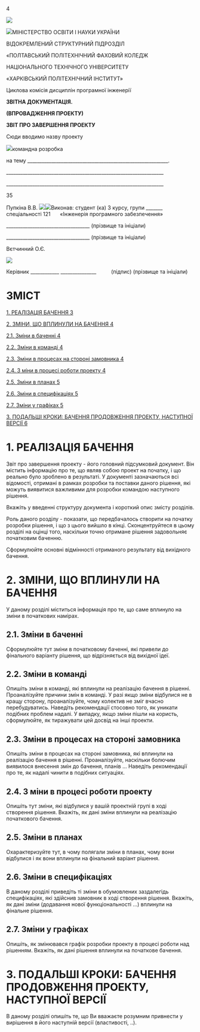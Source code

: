﻿4

![](Aspose.Words.2af4599e-9523-4899-8b84-45f667674579.001.png)

![](Aspose.Words.2af4599e-9523-4899-8b84-45f667674579.001.png)МІНІСТЕРСТВО ОСВІТИ І НАУКИ УКРАЇНИ

ВІДОКРЕМЛЕНИЙ СТРУКТУРНИЙ ПІДРОЗДІЛ

«ПОЛТАВСЬКИЙ ПОЛІТЕХНІЧНИЙ ФАХОВИЙ КОЛЕДЖ

НАЦІОНАЛЬНОГО ТЕХНІЧНОГО УНІВЕРСИТЕТУ

«ХАРКІВСЬКИЙ ПОЛІТЕХНІЧНИЙ ІНСТИТУТ»

Циклова комісія дисциплін програмної інженерії




**ЗВІТНА ДОКУМЕНТАЦІЯ.**

**(ВПРОВАДЖЕННЯ ПРОЕКТУ)** 

**ЗВІТ ПРО ЗАВЕРШЕННЯ ПРОЕКТУ**

Сюди вводимо назву проекту

![](Aspose.Words.2af4599e-9523-4899-8b84-45f667674579.002.png)командна розробка

на тему \_\_\_\_\_\_\_\_\_\_\_\_\_\_\_\_\_\_\_\_\_\_\_\_\_\_\_\_\_\_\_\_\_\_\_\_\_\_\_\_\_\_\_\_\_\_\_\_\_\_\_\_\_\_\_\_\_\_\_.

\_\_\_\_\_\_\_\_\_\_\_\_\_\_\_\_\_\_\_\_\_\_\_\_\_\_\_\_\_\_\_\_\_\_\_\_\_\_\_\_\_\_\_\_\_\_\_\_\_\_\_\_\_\_\_\_\_\_\_\_\_\_\_\_\_\_

\_\_\_\_\_\_\_\_\_\_\_\_\_\_\_\_\_\_\_\_\_\_\_\_\_\_\_\_\_\_\_\_\_\_\_\_\_\_\_\_\_\_\_\_\_\_\_\_\_\_\_\_\_\_\_\_\_\_\_\_\_\_\_\_\_\_

35

Пупкіна В.В.
![](Aspose.Words.2af4599e-9523-4899-8b84-45f667674579.003.png)![](Aspose.Words.2af4599e-9523-4899-8b84-45f667674579.004.png)Виконав: студент (ка) 3 курсу,			групи \_\_\_\_\_\_\_
`	`спеціальності 121 
`	`«Інженерія програмного забезпечення»

\_\_\_\_\_\_\_\_\_\_\_\_\_\_\_\_\_\_\_\_\_\_\_\_\_\_\_\_\_\_\_\_\_\_\_                                 		(прізвище та ініціали)

\_\_\_\_\_\_\_\_\_\_\_\_\_\_\_\_\_\_\_\_\_\_\_\_\_\_\_\_\_\_\_\_\_\_\_                                 		(прізвище та ініціали)

Вєтчинний О.Є.

![](Aspose.Words.2af4599e-9523-4899-8b84-45f667674579.005.png)

Керівник     \_\_\_\_\_\_\_\_\_\_\_\_   \_\_\_\_\_\_\_\_\_\_\_\_\_\_\_
` 	  `(підпис)                (прізвище та ініціали)
# **ЗМІСТ**
[1. РЕАЛІЗАЦІЯ БАЧЕННЯ	3]()

[2. ЗМІНИ, ЩО ВПЛИНУЛИ НА БАЧЕННЯ	4]()

[2.1. Зміни в баченні	4]()

[2.2. Зміни в команді	4]()

[2.3. Зміни в процесах на стороні замовника	4]()

[2.4. З міни в процесі роботи проекту	4]()

[2.5. Зміни в планах	5]()

[2.6. Зміни в специфікаціях	5]()

[2.7. Зміни у графіках	5]()

[3. ПОДАЛЬШІ КРОКИ: БАЧЕННЯ ПРОДОВЖЕННЯ ПРОЕКТУ, НАСТУПНОЇ ВЕРСІЇ	6]()
# **1. РЕАЛІЗАЦІЯ БАЧЕННЯ**
Звіт про завершення проекту - його головний підсумковий документ. Він містить інформацію про те, що являв собою проект на початку, і що реально було зроблено в результаті. У документі зазначаються всі відомості, отримані в рамках розробки та поставки даного рішення, які можуть виявитися важливими для розробки командою наступного рішення. 

Вкажіть у введенні структуру документа і короткий опис змісту розділів.

Роль даного розділу - показати, що передбачалось створити на початку розробки рішення, і що з цього вийшло в кінці. Сконцентруйтеся в цьому розділі на оцінці того, наскільки точно отримане рішення задовольняє початковим баченню.

Сформулюйте основні відмінності отриманого результату від вихідного бачення.
# **2. ЗМІНИ, ЩО ВПЛИНУЛИ НА БАЧЕННЯ**
У даному розділі міститься інформація про те, що саме вплинуло на зміни в початкових намірах. 

## **2.1. Зміни в баченні**
Сформулюйте тут зміни в початковому баченні, які привели до фінального варіанту рішення, що відрізняється від вихідної ідеї.

## **2.2. Зміни в команді**
Опишіть зміни в команді, які вплинули на реалізацію бачення в рішенні. Проаналізуйте причини змін в команді. У разі якщо зміни відбулися не в кращу сторону, проаналізуйте, чому колектив не зміг вчасно перебудуватись. Наведіть рекомендації стосовно того, як уникати подібних проблем надалі. У випадку, якщо зміни пішли на користь, сформулюйте, як тиражувати цей досвід на інші проекти.

## **2.3. Зміни в процесах на стороні замовника** 
Опишіть зміни в процесах на стороні замовника, які вплинули на реалізацію бачення в рішенні. Проаналізуйте, наскільки болючим виявилося внесення змін до бачення, планів ... Наведіть рекомендації про те, як надалі чинити в подібних ситуаціях.

## **2.4. З міни в процесі роботи проекту**
Опишіть тут зміни, які відбулися у вашій проектній групі в ході створення рішення. Вкажіть, як дані зміни вплинули на реалізацію початкового бачення.
## **2.5. Зміни в планах**
Охарактеризуйте тут, в чому полягали зміни в планах, чому вони відбулися і як вони вплинули на фінальний варіант рішення.

## **2.6. Зміни в специфікаціях**
В даному розділі приведіть ті зміни в обумовлених заздалегідь специфікаціях, які здійснив замовник в ході створення рішення. Вкажіть, як дані зміни (додавання нової функціональності ...) вплинули на фінальне рішення.

## **2.7. Зміни у графіках**
Опишіть, як змінювався графік розробки проекту в процесі роботи над рішенням. Вкажіть, як дані рішення вплинули на початкове бачення.
# **3. ПОДАЛЬШІ КРОКИ: БАЧЕННЯ ПРОДОВЖЕННЯ ПРОЕКТУ, НАСТУПНОЇ ВЕРСІЇ**
В даному розділі опишіть те, що Ви вважаєте розумним привнести у вирішення в його наступній версії (властивості, ..).  


